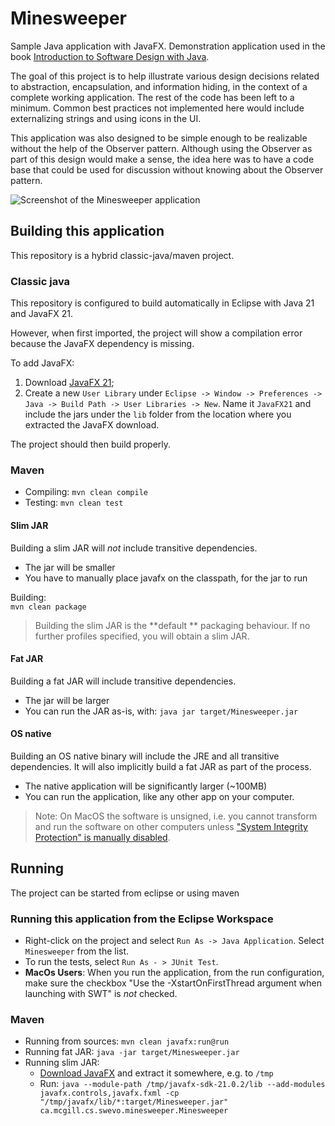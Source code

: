 # Minesweeper

Sample Java application with JavaFX. Demonstration application used in the
book [Introduction to Software Design with Java](https://link.springer.com/book/10.1007/978-3-030-24094-3).

The goal of this project is to help illustrate various design decisions related to abstraction, encapsulation, and
information hiding, in the context of a complete working application. The rest of the code has been left to a minimum.
Common best practices not implemented here would include externalizing strings and using icons in the UI.

This application was also designed to be simple enough to be realizable without the help of the Observer pattern.
Although using the Observer as part of this design would make a sense, the idea here was to have a code base that could
be used for discussion without knowing about the Observer pattern.

![Screenshot of the Minesweeper application](Minesweeper.png)

## Building this application

This repository is a hybrid classic-java/maven project.

### Classic java

This repository is configured to build automatically in Eclipse with Java 21 and JavaFX 21.

However, when first imported, the project will show a compilation error because the JavaFX dependency is missing.

To add JavaFX:

1. Download [JavaFX 21](https://jdk.java.net/javafx21/);
2. Create a new `User Library` under `Eclipse -> Window -> Preferences -> Java -> Build Path -> User Libraries -> New`.
   Name it `JavaFX21` and include the jars under the `lib` folder from the location where you extracted the JavaFX
   download.

The project should then build properly.

### Maven

* Compiling: `mvn clean compile`
* Testing: `mvn clean test`

#### Slim JAR

Building a slim JAR will *not* include transitive dependencies.

* The jar will be smaller
* You have to manually place javafx on the classpath, for the jar to run

Building:  
`mvn clean package`

> Building the slim JAR is the **default
** packaging behaviour. If no further profiles specified, you will obtain a slim JAR.

#### Fat JAR

Building a fat JAR will include transitive dependencies.

* The jar will be larger
* You can run the JAR as-is, with: `java jar target/Minesweeper.jar`

#### OS native

Building an OS native binary will include the JRE and all transitive dependencies. It will also implicitly build a fat
JAR as part of the process.

* The native application will be significantly larger (~100MB)
* You can run the application, like any other app on your computer.

> Note: On MacOS the software is unsigned, i.e. you cannot transform and run the software on other computers unless ["System Integrity Protection" is manually disabled](https://developer.apple.com/documentation/security/disabling-and-enabling-system-integrity-protection).

## Running

The project can be started from eclipse or using maven

### Running this application from the Eclipse Workspace

* Right-click on the project and select `Run As -> Java Application`. Select `Minesweeper` from the list.
* To run the tests, select `Run As - > JUnit Test`.
* **MacOs Users**: When you run the application, from the run configuration, make sure the checkbox "Use the
  -XstartOnFirstThread argument when launching with SWT" is _not_ checked.

### Maven

* Running from sources: `mvn clean javafx:run@run`
* Running fat JAR: `java -jar target/Minesweeper.jar`
* Running slim JAR:
    * [Download JavaFX](https://jdk.java.net/javafx21/) and extract it somewhere, e.g. to `/tmp`
    * Run: `java --module-path /tmp/javafx-sdk-21.0.2/lib --add-modules javafx.controls,javafx.fxml -cp "/tmp/javafx/lib/*:target/Minesweeper.jar" ca.mcgill.cs.swevo.minesweeper.Minesweeper`
